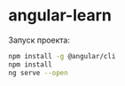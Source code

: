# angular-learn

Запуск проекта:

```bash
npm install -g @angular/cli
npm install
ng serve --open
```
